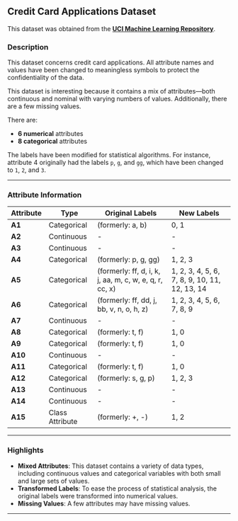 ## Credit Card Applications Dataset

This dataset was obtained from the **[UCI Machine Learning Repository](https://archive.ics.uci.edu/dataset/143/statlog+australian+credit+approval)**.

### Description
This dataset concerns credit card applications. All attribute names and values have been changed to meaningless symbols to protect the confidentiality of the data.

This dataset is interesting because it contains a mix of attributes—both continuous and nominal with varying numbers of values. Additionally, there are a few missing values. 

There are:
- **6 numerical** attributes
- **8 categorical** attributes

The labels have been modified for statistical algorithms. For instance, attribute 4 originally had the labels `p`, `g`, and `gg`, which have been changed to `1`, `2`, and `3`.

---

### Attribute Information

| **Attribute** | **Type**            | **Original Labels**    | **New Labels**                     |
|---------------|---------------------|------------------------|-------------------------------------|
| **A1**        | Categorical          | (formerly: a, b)        | 0, 1                               |
| **A2**        | Continuous           | -                      | -                                  |
| **A3**        | Continuous           | -                      | -                                  |
| **A4**        | Categorical          | (formerly: p, g, gg)    | 1, 2, 3                            |
| **A5**        | Categorical          | (formerly: ff, d, i, k, j, aa, m, c, w, e, q, r, cc, x) | 1, 2, 3, 4, 5, 6, 7, 8, 9, 10, 11, 12, 13, 14 |
| **A6**        | Categorical          | (formerly: ff, dd, j, bb, v, n, o, h, z) | 1, 2, 3, 4, 5, 6, 7, 8, 9         |
| **A7**        | Continuous           | -                      | -                                  |
| **A8**        | Categorical          | (formerly: t, f)        | 1, 0                               |
| **A9**        | Categorical          | (formerly: t, f)        | 1, 0                               |
| **A10**       | Continuous           | -                      | -                                  |
| **A11**       | Categorical          | (formerly: t, f)        | 1, 0                               |
| **A12**       | Categorical          | (formerly: s, g, p)     | 1, 2, 3                            |
| **A13**       | Continuous           | -                      | -                                  |
| **A14**       | Continuous           | -                      | -                                  |
| **A15**       | Class Attribute      | (formerly: +, -)        | 1, 2                               |

---

### Highlights
- **Mixed Attributes**: This dataset contains a variety of data types, including continuous values and categorical variables with both small and large sets of values.
- **Transformed Labels**: To ease the process of statistical analysis, the original labels were transformed into numerical values.
- **Missing Values**: A few attributes may have missing values.
  
---


